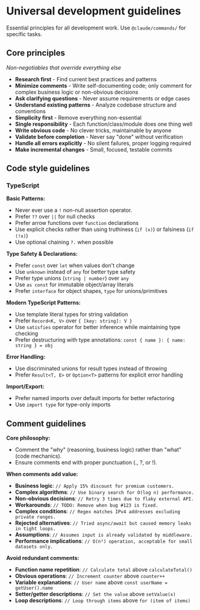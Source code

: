 # Universal development guidelines

Essential principles for all development work. Use `@claude/commands/` for specific tasks.

## Core principles

_Non-negotiables that override everything else_

- **Research first** - Find current best practices and patterns
- **Minimize comments** - Write self-documenting code; only comment for complex business logic or non-obvious decisions
- **Ask clarifying questions** - Never assume requirements or edge cases
- **Understand existing patterns** - Analyze codebase structure and conventions
- **Simplicity first** - Remove everything non-essential
- **Single responsibility** - Each function/class/module does one thing well
- **Write obvious code** - No clever tricks, maintainable by anyone
- **Validate before completion** - Never say "done" without verification
- **Handle all errors explicitly** - No silent failures, proper logging required
- **Make incremental changes** - Small, focused, testable commits

## Code style guidelines

### TypeScript

**Basic Patterns:**

- Never ever use a `!` non-null assertion operator.
- Prefer `??` over `||` for null checks
- Prefer arrow functions over `function` declarations
- Use explicit checks rather than using truthiness (`if (x)`) or falsiness (`if (!x)`)
- Use optional chaining `?.` when possible

**Type Safety & Declarations:**

- Prefer `const` over `let` when values don't change
- Use `unknown` instead of `any` for better type safety
- Prefer type unions (`string | number`) over `any`
- Use `as const` for immutable object/array literals
- Prefer `interface` for object shapes, `type` for unions/primitives

**Modern TypeScript Patterns:**

- Use template literal types for string validation
- Prefer `Record<K, V>` over `{ [key: string]: V }`
- Use `satisfies` operator for better inference while maintaining type checking
- Prefer destructuring with type annotations: `const { name }: { name: string } = obj`

**Error Handling:**

- Use discriminated unions for result types instead of throwing
- Prefer `Result<T, E>` or `Option<T>` patterns for explicit error handling

**Import/Export:**

- Prefer named imports over default imports for better refactoring
- Use `import type` for type-only imports

## Comment guidelines

**Core philosophy:**

- Comment the "why" (reasoning, business logic) rather than "what" (code mechanics).
- Ensure comments end with proper punctuation (., ?, or !).

**When comments add value:**

- **Business logic**: `// Apply 15% discount for premium customers.`
- **Complex algorithms**: `// Use binary search for O(log n) performance.`
- **Non-obvious decisions**: `// Retry 3 times due to flaky external API.`
- **Workarounds**: `// TODO: Remove when bug #123 is fixed.`
- **Complex conditions**: `// Regex matches IPv4 addresses excluding private ranges.`
- **Rejected alternatives**: `// Tried async/await but caused memory leaks in tight loops.`
- **Assumptions**: `// Assumes input is already validated by middleware.`
- **Performance implications**: `// O(n²) operation, acceptable for small datasets only.`

**Avoid redundant comments:**

- **Function name repetition**: `// Calculate total` above `calculateTotal()`
- **Obvious operations**: `// Increment counter` above `counter++`
- **Variable explanations**: `// User name` above `const userName = getUser().name`
- **Setter/getter descriptions**: `// Set the value` above `setValue(x)`
- **Loop descriptions**: `// Loop through items` above `for (item of items)`
